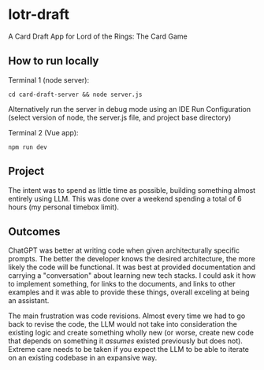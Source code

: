 # lotr-draft
A Card Draft App for Lord of the Rings: The Card Game

## How to run locally

Terminal 1 (node server):
```
cd card-draft-server && node server.js
```
Alternatively run the server in debug mode using an IDE Run Configuration (select version of node, the server.js file, and project base directory)


Terminal 2 (Vue app):
```
npm run dev
```

## Project

The intent was to spend as little time as possible, building something almost entirely using LLM. This was done over a weekend
spending a total of 6 hours (my personal timebox limit).

## Outcomes
ChatGPT was better at writing code when given architecturally specific prompts. The better the developer knows the desired architecture, 
the more likely the code will be functional. It was best at provided documentation and carrying a "conversation" about
learning new tech stacks. I could ask it how to implement something, for links to the documents, and links to other examples
and it was able to provide these things, overall exceling at being an assistant.

The main frustration was code revisions. Almost every time we had to go back to
revise the code, the LLM would not take into consideration the existing logic and create something wholly new (or worse, 
create new code that depends on something it _assumes_ existed previously but does not). Extreme care needs to be taken 
if you expect the LLM to be able to iterate on an existing codebase in an expansive way.


